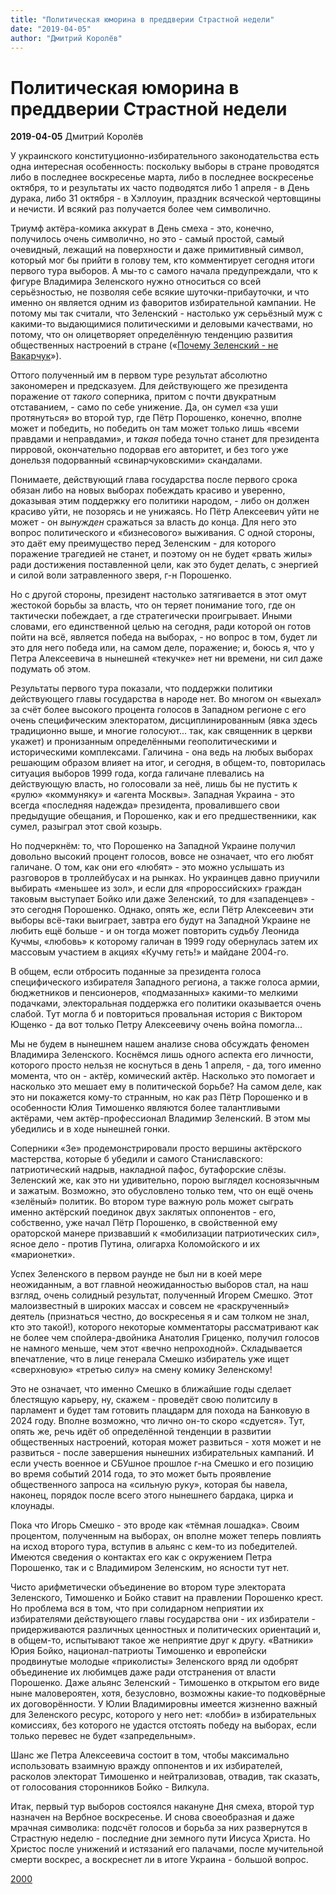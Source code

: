 ```yaml
---
title: "Политическая юморина в преддверии Страстной недели"
date: "2019-04-05"
author: "Дмитрий Королёв"
---
```


# Политическая юморина в преддверии Страстной недели

**2019-04-05** Дмитрий Королёв

У украинского конституционно-избирательного законодательства есть одна интересная особенность: поскольку выборы в стране проводятся либо в последнее воскресенье марта, либо в последнее воскресенье октября, то и результаты их часто подводятся либо 1 апреля - в День дурака, либо 31 октября - в Хэллоуин, праздник всяческой чертовщины и нечисти. И всякий раз получается более чем символично.

Триумф актёра-комика аккурат в День смеха - это, конечно, получилось очень символично, но это - самый простой, самый очевидный, лежащий на поверхности и даже примитивный символ, который мог бы прийти в голову тем, кто комментирует сегодня итоги первого тура выборов. А мы-то с самого начала предупреждали, что к фигуре Владимира Зеленского нужно относиться со всей серьёзностью, не позволяя себе всякие шуточки-прибауточки, и что именно он является одним из фаворитов избирательной кампании. Не потому мы так считали, что Зеленский - настолько уж серьёзный муж с какими-то выдающимися политическими и деловыми качествами, но потому, что он олицетворяет определённую тенденцию развития общественных настроений в стране («[Почему Зеленский - не Вакарчук](/10368.html)»).

Оттого полученный им в первом туре результат абсолютно закономерен и предсказуем. Для действующего же президента поражение от *такого* соперника, притом с почти двукратным отставанием, - само по себе унижение. Да, он сумел «за уши протянуться» во второй тур, где Пётр Порошенко, конечно, вполне может и победить, но победить он там может только лишь «всеми правдами и неправдами», и *такая* победа точно станет для президента пирровой, окончательно подорвав его авторитет, и без того уже донельзя подорванный «свинарчуковскими» скандалами.

Понимаете, действующий глава государства после первого срока обязан либо на новых выборах побеждать красиво и уверенно, доказывая этим поддержку его политики народом, - либо он должен красиво уйти, не позорясь и не унижаясь. Но Пётр Алексеевич уйти не может - он *вынужден* сражаться за власть до конца. Для него это вопрос политического и «бизнесового» выживания. С одной стороны, это даёт ему преимущество перед Зеленским - для которого поражение трагедией не станет, и поэтому он не будет «рвать жилы» ради достижения поставленной цели, как это будет делать, с энергией и силой воли затравленного зверя, г-н Порошенко.

Но с другой стороны, президент настолько затягивается в этот омут жестокой борьбы за власть, что он теряет понимание того, где он тактически побеждает, а где стратегически проигрывает. Иными словами, его единственной целью на сегодня, ради которой он готов пойти на всё, является победа на выборах, - но вопрос в том, будет ли это для него победа или, на самом деле, поражение; и, боюсь я, что у Петра Алексеевича в нынешней «текучке» нет ни времени, ни сил даже подумать об этом.

Результаты первого тура показали, что поддержки политики действующего главы государства в народе нет. Во многом он «выехал» за счёт более высокого процента голосов в Западном регионе с его очень специфическим электоратом, дисциплинированным (явка здесь традиционно выше, и многие голосуют... так, как священник в церкви укажет) и пронизанным определёнными геополитическими и историческими комплексами. Галичина - она ведь на любых выборах решающим образом влияет на итог, и сегодня, в общем-то, повторилась ситуация выборов 1999 года, когда галичане плевались на действующую власть, но голосовали за неё, лишь бы не пустить к «рулю» «коммуняку» и «агента Москвы». Западная Украина - это всегда «последняя надежда» президента, провалившего свои предыдущие обещания, и Порошенко, как и его предшественники, как сумел, разыграл этот свой козырь.

Но подчеркнём: то, что Порошенко на Западной Украине получил довольно высокий процент голосов, вовсе не означает, что его любят галичане. О том, как они его «любят» - это можно услышать из разговоров в троллейбусах и на рынках. Но украинцев давно приучили выбирать «меньшее из зол», и если для «пророссийских» граждан таковым выступает Бойко или даже Зеленский, то для «западенцев» - это сегодня Порошенко. Однако, опять же, если Пётр Алексеевич эти выборы всё-таки выиграет, завтра его будут на Западной Украине не любить ещё больше - и он тогда может повторить судьбу Леонида Кучмы, «любовь» к которому галичан в 1999 году обернулась затем их массовым участием в акциях «Кучму геть!» и майдане 2004-го.

В общем, если отбросить поданные за президента голоса специфического избирателя Западного региона, а также голоса армии, бюджетников и пенсионеров, «подмазанных» какими-то мелкими подачками, электоральная поддержка его политики оказывается очень слабой. Тут могла б и повториться провальная история с Виктором Ющенко - да вот только Петру Алексеевичу очень война помогла...

Мы не будем в нынешнем нашем анализе снова обсуждать феномен Владимира Зеленского. Коснёмся лишь одного аспекта его личности, которого просто нельзя не коснуться в день 1 апреля, - да, того именно момента, что он - актёр, комический актёр. Насколько это помогает и насколько это мешает ему в политической борьбе? На самом деле, как это ни покажется кому-то странным, но как раз Пётр Порошенко и в особенности Юлия Тимошенко являются более талантливыми актёрами, чем актёр-профессионал Владимир Зеленский. В этом мы убедились и в ходе нынешней гонки.

Соперники «Зе» продемонстрировали просто вершины актёрского мастерства, которые б убедили и самого Станиславского: патриотический надрыв, накладной пафос, бутафорские слёзы. Зеленский же, как это ни удивительно, порою выглядел косноязычным и зажатым. Возможно, это обусловлено только тем, что он ещё очень «зелёный» политик. Во втором туре важную роль может сыграть именно актёрский поединок двух заклятых оппонентов - его, собственно, уже начал Пётр Порошенко, в свойственной ему ораторской манере призвавший к «мобилизации патриотических сил», ясное дело - против Путина, олигарха Коломойского и их «марионетки».

Успех Зеленского в первом раунде не был ни в коей мере неожиданным, а вот главной неожиданностью выборов стал, на наш взгляд, очень солидный результат, полученный Игорем Смешко. Этот малоизвестный в широких массах и совсем не «раскрученный» деятель (признаться честно, до воскресенья я и сам толком не знал, кто это такой!), которого некоторые комментаторы рассматривают как не более чем спойлера-двойника Анатолия Гриценко, получил голосов не намного меньше, чем этот «вечно непроходной». Складывается впечатление, что в лице генерала Смешко избиратель уже ищет «сверхновую» «третью силу» на смену комику Зеленскому!

Это не означает, что именно Смешко в ближайшие годы сделает блестящую карьеру, ну, скажем - проведёт свою политсилу в парламент и будет там готовить плацдарм для похода на Банковую в 2024 году. Вполне возможно, что лично он-то скоро «сдуется». Тут, опять же, речь идёт об определённой тенденции в развитии общественных настроений, которая может развиться - хотя может и не развиться - после завершения нынешних избирательных кампаний. И если учесть военное и СБУшное прошлое г-на Смешко и его позицию во время событий 2014 года, то это может быть проявление общественного запроса на «сильную руку», которая бы навела, наконец, порядок после всего этого нынешнего бардака, цирка и клоунады.

Пока что Игорь Смешко - это вроде как «тёмная лошадка». Своим процентом, полученным на выборах, он вполне может теперь повлиять на исход второго тура, вступив в альянс с кем-то из победителей. Имеются сведения о контактах его как с окружением Петра Порошенко, так и с Владимиром Зеленским, но ясности тут нет.

Чисто арифметически объединение во втором туре электората Зеленского, Тимошенко и Бойко ставит на правлении Порошенко крест. Но проблема вся в том, что при солидарном неприятии их избирателями действующего главы государства они - их избиратели - придерживаются различных ценностных и политических ориентаций и, в общем-то, испытывают такое же неприятие друг к другу. «Ватники» Юрия Бойко, национал-патриоты Тимошенко и европейски продвинутые молодые «приколисты» Зеленского вряд ли одобрят объединение их любимцев даже ради отстранения от власти Порошенко. Даже альянс Зеленский - Тимошенко в открытом его виде ныне маловероятен, хотя, безусловно, возможны какие-то подковёрные их договорённости. У Юлии Владимировны имеется жизненно важный для Зеленского ресурс, которого у него нет: «лобби» в избирательных комиссиях, без которого не удастся отстоять победу на выборах, если только перевес не будет «запредельным».

Шанс же Петра Алексеевича состоит в том, чтобы максимально использовать взаимную вражду оппонентов и их избирателей, расколов электорат Тимошенко и нейтрализовав, отвадив, так сказать, от голосования сторонников Бойко - Вилкула.

Итак, первый тур выборов состоялся накануне Дня смеха, второй тур назначен на Вербное воскресенье. И снова своеобразная и даже мрачная символика: подсчёт голосов и борьба за них развернутся в Страстную неделю - последние дни земного пути Иисуса Христа. Но Христос после унижений и истязаний его палачами, после мучительной смерти воскрес, а воскреснет ли в итоге Украина - большой вопрос.

[2000](https://www.2000.ua/v-nomere/forum/vlast/nakladnoj-pafos-butaforskie-slezy.htm)